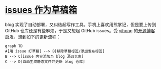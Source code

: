 # [issues 作为草稿箱](https://github.com/wjianbo/blog-data/issues/1)

blog 实现了自动部署，又纠结起写作工具。手机上喜欢用熊掌记，但是要上传到 GitHub 仓库还是有些麻烦，于是又想起 GitHub issues。受 [yihong](https://github.com/yihong0618) 的[开源博客](https://github.com/yihong0618/gitblog/issues/177)启发，想到如下的更新流程：

```mermaid
graph TD
A[用 issue 打草稿] --> B[移除草稿标签/添加发布标签]
B --> C[issue 内容添加至 blog 源码仓库]
C --> D[自动生成静态文件并更新 blog 仓库]
```
